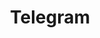 ---
title: "Telegram"
url: "https://t.me/yere_pf"
icon: "mdi:telegram"
description: "Connect with me on Telegram for direct messages."
---